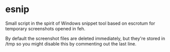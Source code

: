 # esnip
Small script in the spirit of Windows snippet tool based on escrotum for temporary screenshots opened in feh.

By default the screenshot files are deleted immediately, but they're stored in /tmp so you might disable this by commenting out the last line.
